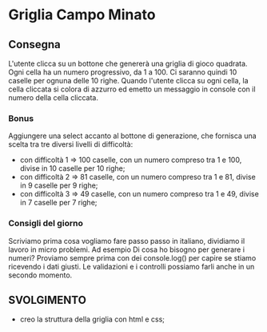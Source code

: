 # Griglia Campo Minato

## Consegna

L'utente clicca su un bottone che genererà una griglia di gioco quadrata.
Ogni cella ha un numero progressivo, da 1 a 100.
Ci saranno quindi 10 caselle per ognuna delle 10 righe.
Quando l'utente clicca su ogni cella, la cella cliccata si colora di azzurro ed emetto un messaggio in console con il numero della cella cliccata.

### Bonus

Aggiungere una select accanto al bottone di generazione, che fornisca una scelta tra tre diversi livelli di difficoltà:

- con difficoltà 1 => 100 caselle, con un numero compreso tra 1 e 100, divise in 10 caselle per 10 righe;
- con difficoltà 2 => 81 caselle, con un numero compreso tra 1 e 81, divise in 9 caselle per 9 righe;
- con difficoltà 3 => 49 caselle, con un numero compreso tra 1 e 49, divise in 7 caselle per 7 righe;

### Consigli del giorno

Scriviamo prima cosa vogliamo fare passo passo in italiano, dividiamo il lavoro in micro problemi.
Ad esempio
Di cosa ho bisogno per generare i numeri?
Proviamo sempre prima con dei console.log() per capire se stiamo ricevendo i dati giusti.
Le validazioni e i controlli possiamo farli anche in un secondo momento.

## SVOLGIMENTO

- creo la struttura della griglia con html e css;
